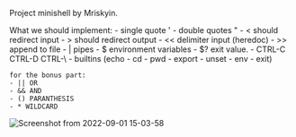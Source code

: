 Project minishell by Mriskyin.

What we should implement:
    - single quote '
    - double quotes "
    - < should redirect input
    - > should redirect output
    - << delimiter input (heredoc)
    - >> append to file
    - | pipes
    - $ environment variables
    - $? exit value.
    - CTRL-C CTRL-D CTRL-\ 
    - builtins (echo - cd - pwd - export - unset - env - exit)

    for the bonus part:
    - || OR
    - && AND
    - () PARANTHESIS
    - * WILDCARD    
![Screenshot from 2022-09-01 15-03-58](https://user-images.githubusercontent.com/62230190/187933789-393d4a9a-a480-422e-a4d3-68cc0af46657.png)
